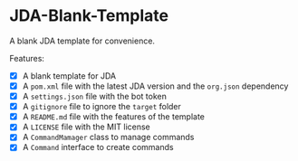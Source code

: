 # JDA-Blank-Template
A blank JDA template for convenience.

Features:
- [x] A blank template for JDA
- [x] A `pom.xml` file with the latest JDA version and the `org.json` dependency
- [x] A `settings.json` file with the bot token
- [x] A `gitignore` file to ignore the `target` folder
- [x] A `README.md` file with the features of the template
- [x] A `LICENSE` file with the MIT license
- [x] A `CommandMamager` class to manage commands
- [x] A `Command` interface to create commands